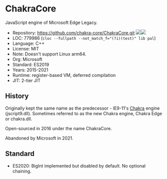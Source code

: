 # ChakraCore

JavaScript engine of Microsoft Edge Legacy.

* Repository: https://github.com/chakra-core/ChakraCore.git <img src="https://img.shields.io/github/stars/chakra-core/ChakraCore?label=&style=flat-square" /><img src="https://img.shields.io/github/last-commit/chakra-core/ChakraCore?label=&style=flat-square" />
* LOC:        779986 (`cloc --fullpath --not_match_f="(?i)(test)" lib pal`)
* Language:   C++
* License:    MIT
* Note:       Doesn't support Linux arm64.
* Org:        Microsoft
* Standard:   ES2019
* Years:      2015-2021
* Runtime:    register-based VM, deferred compilation
* JIT:        2-tier JIT

## History

Originally kept the same name as the predecessor - IE9-11's [Chakra](chakra.md) engine (jscript9.dll).
Sometimes referred to as the new Chakra engine, Chakra Edge or chakra.dll.

Open-sourced in 2016 under the name ChakraCore.

Abandoned by Microsoft in 2021.

## Standard

* ES2020: BigInt implemented but disabled by default. No optional chaining.
